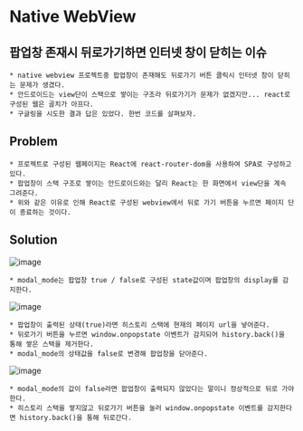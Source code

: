 # Native WebView
  ## 팝업창 존재시 뒤로가기하면 인터넷 창이 닫히는 이슈
  
    * native webview 프로젝트중 팝업창이 존재해도 뒤로가기 버튼 클릭시 인터넷 창이 닫히는 문제가 생겼다.    
    * 안드로이드는 view단이 스택으로 쌓이는 구조라 뒤로가기가 문제가 없겠지만... react로 구성된 웹은 골치가 아프다.
    * 구글링을 시도한 결과 답은 있었다. 한번 코드를 살펴보자.
    
  
  ## Problem
  
    * 프로젝트로 구성된 웹페이지는 React에 react-router-dom을 사용하여 SPA로 구성하고 있다.
    * 팝업창이 스택 구조로 쌓이는 안드로이드와는 달리 React는 한 화면에서 view단을 계속 그려준다.
    * 위와 같은 이유로 인해 React로 구성된 webview에서 뒤로 가기 버튼을 누르면 페이지 단이 종료하는 것이다.
    
  ## Solution
  
   ![image](https://user-images.githubusercontent.com/94499416/161229998-8a86e301-1885-4f86-af07-b8231e5a54f9.png)
    
    
    * modal_mode는 팝업창 true / false로 구성된 state값이며 팝업창의 display를 감지한다.
    
   ![image](https://user-images.githubusercontent.com/94499416/161230065-b8200b31-2f4b-4def-ab7a-e630a5269739.png)


    * 팝업창이 출력된 상태(true)라면 히스토리 스택에 현재의 페이지 url을 넣어준다.
    * 뒤로가기 버튼을 누르면 window.onpopstate 이벤트가 감지되어 history.back()을 통해 쌓은 스택을 제거한다.
    * modal_mode의 상태값을 false로 변경해 팝업창을 닫아준다.
    
   ![image](https://user-images.githubusercontent.com/94499416/161230108-c4b56e79-7327-4568-b0b7-b0fe79d846af.png)


    * modal_mode의 값이 false라면 팝업창이 출력되지 않았다는 말이니 정상적으로 뒤로 가야한다.
    * 히스토리 스택을 쌓지않고 뒤로가기 버튼을 눌러 window.onpopstate 이벤트를 감지한다면 history.back()을 통해 뒤로간다.
